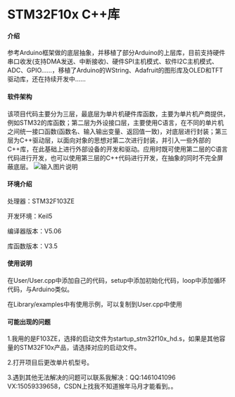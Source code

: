 # STM32F10x C++库

#### 介绍

参考Arduino框架做的底层抽象，并移植了部分Arduino的上层库，目前支持硬件串口收发(支持DMA发送、中断接收)、硬件SPI主机模式、软件I2C主机模式、ADC、GPIO……，移植了Arduino的WString、Adafruit的图形库及OLED和TFT驱动库，还在持续开发中……

#### 软件架构

该项目代码主要分为三层，最底层为单片机硬件库函数，主要为单片机产商提供，例如STM32的库函数；第二层为外设接口层，主要使用C语言，在不同的单片机之间统一接口函数(函数名、输入输出变量、返回值一致)，对底层进行封装；第三层为C++驱动层，以面向对象的思想对第二次进行封装，并引入一些外部的C++库，在此基础上进行外部设备的开发和驱动。应用时既可使用第二层的C语言代码进行开发，也可以使用第三层的C++代码进行开发，在抽象的同时不完全屏蔽底层。
![输入图片说明](https://img-blog.csdnimg.cn/e11ac1f1896b4a9fb326c98b35b3f9e0.png?x-oss-process=image/watermark,type_d3F5LXplbmhlaQ,shadow_50,text_Q1NETiBAU2lPMueIseS4ikhG,size_20,color_FFFFFF,t_70,g_se,x_16#pic_center)

#### 环境介绍

处理器：STM32F103ZE

开发环境：Keil5

编译器版本：V5.06

库函数版本：V3.5

#### 使用说明

在User/User.cpp中添加自己的代码，setup中添加初始化代码，loop中添加循环代码，与Arduino类似。

在Library/examples中有使用示例，可以复制到User.cpp中使用

#### 可能出现的问题

1.我用的是F103ZE，选择的启动文件为startup_stm32f10x_hd.s，如果是其他容量的STM32F10x产品，请选择对应的启动文件。

2.打开项目后更改单片机型号。

3.遇到其他无法解决的问题可以联系我解决：QQ:1461041096 VX:15059339658，CSDN上找我不知道猴年马月才能看到。。

